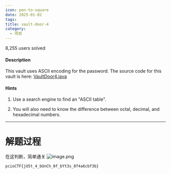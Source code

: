 ```yaml
---
icon: pen-to-square
date: 2025-01-02
tags: 
title: vault-door-4
category:
  - 项目
---
```

8,255 users solved
#### Description

This vault uses ASCII encoding for the password. The source code for this vault is here: [VaultDoor4.java](https://jupiter.challenges.picoctf.org/static/c695ee23309d453a3ef369c34cc1bccb/VaultDoor4.java)
#### Hints
1. Use a search engine to find an "ASCII table".

2. You will also need to know the difference between octal, decimal, and hexadecimal numbers.

----
# 解题过程
在这判断，简单通关
![image.png](https://cdn.jsdelivr.net/gh/fakeppa/blog-img/20250102115722.png)

```
pcioCTF{jU5t_4_bUnCh_0f_bYt3s_8f4a6cbf3b}
```
